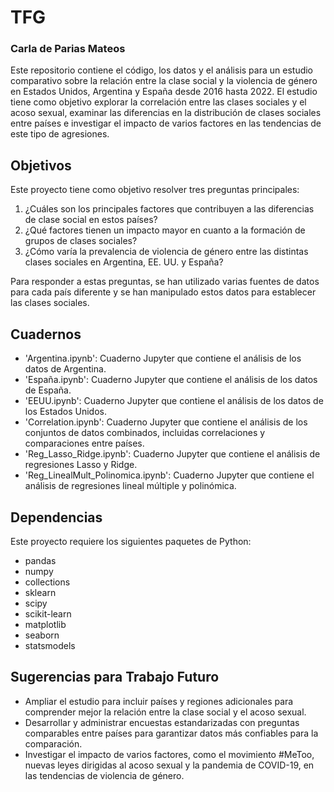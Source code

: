 # TFG 
### Carla de Parias Mateos

Este repositorio contiene el código, los datos y el análisis para un estudio comparativo sobre la relación entre la clase social y la violencia de género en Estados Unidos, Argentina y España desde 2016 hasta 2022. El estudio tiene como objetivo explorar la correlación entre las clases sociales y el acoso sexual, examinar las diferencias en la distribución de clases sociales entre países e investigar el impacto de varios factores en las tendencias de este tipo de agresiones.

## Objetivos

Este proyecto tiene como objetivo resolver tres preguntas principales:

1. ¿Cuáles son los principales factores que contribuyen a las diferencias de clase social en estos países?
2. ¿Qué factores tienen un impacto mayor en cuanto a la formación de grupos de clases sociales?
3. ¿Cómo varía la prevalencia de violencia de género entre las distintas clases sociales en Argentina, EE. UU. y España?

Para responder a estas preguntas, se han utilizado varias fuentes de datos para cada país diferente y se han manipulado estos datos para establecer las clases sociales.

## Cuadernos

- 'Argentina.ipynb': Cuaderno Jupyter que contiene el análisis de los datos de Argentina.
- 'España.ipynb': Cuaderno Jupyter que contiene el análisis de los datos de España.
- 'EEUU.ipynb': Cuaderno Jupyter que contiene el análisis de los datos de los Estados Unidos.
- 'Correlation.ipynb': Cuaderno Jupyter que contiene el análisis de los conjuntos de datos combinados, incluidas correlaciones y comparaciones entre países.
- 'Reg_Lasso_Ridge.ipynb': Cuaderno Jupyter que contiene el análisis de regresiones Lasso y Ridge.
- 'Reg_LinealMult_Polinomica.ipynb': Cuaderno Jupyter que contiene el análisis de regresiones lineal múltiple y polinómica.

## Dependencias

Este proyecto requiere los siguientes paquetes de Python:

- pandas
- numpy
- collections
- sklearn
- scipy
- scikit-learn
- matplotlib
- seaborn
- statsmodels

## Sugerencias para Trabajo Futuro

- Ampliar el estudio para incluir países y regiones adicionales para comprender mejor la relación entre la clase social y el acoso sexual.
- Desarrollar y administrar encuestas estandarizadas con preguntas comparables entre países para garantizar datos más confiables para la comparación.
- Investigar el impacto de varios factores, como el movimiento #MeToo, nuevas leyes dirigidas al acoso sexual y la pandemia de COVID-19, en las tendencias de violencia de género.
